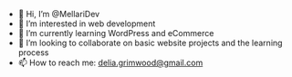 - 👋 Hi, I’m @MellariDev
- 👀 I’m interested in web development
- 🌱 I’m currently learning WordPress and eCommerce
- 💞️ I’m looking to collaborate on basic website projects and the learning process
- 📫 How to reach me: delia.grimwood@gmail.com

<!---
MellariDev/MellariDev is a ✨ special ✨ repository because its `README.md` (this file) appears on your GitHub profile.
You can click the Preview link to take a look at your changes.
--->

